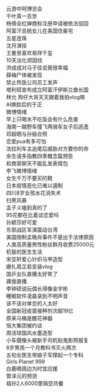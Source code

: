 云游中阿博览会  
千叶真一去世  
杨倩全红婵商标注册申请被依法驳回  
阿富汗总统女儿在美国住豪宅  
五星连珠  
沈月演技  
王曼昱喜欢易烊千玺  
10天淡化顽固纹  
洪成成对马子佳说我很幸福  
薛梅尸体被发现  
禁止热饭公司员工发声  
塔利班宣布成立阿富汗伊斯兰酋长国  
林允 狗仔大哥天天跟着我拍vlog嘛  
AI换脸后的于正  
微博情绪  
早上只喝水不吃饭会有什么危害  
海南一越野车撞飞两骑车女子后逃逸  
邓超晒与孙俪合照  
恋爱pua有多可怕  
法拉利车主追尾后威胁对方要你的命  
余生请多指教四季概念篇预告  
和商家聊天不能乱发表情包  
李飞微博情绪  
女生千万不要买的鞋  
日本疫情恶化已难以遏制  
四川8岁女孩水花消失术  
扫黑风暴  
孟子义嗑到真的了  
95花都在比着谈恋爱吗  
孙颖莎好可爱  
东部战区军演震动台湾  
美国炮制孟晚舟事件不是出于法律原因  
人类高质量男性粉丝群月收费25000元  
机智的医生生活  
宋亚轩爱心针织马甲造型  
娜扎周芷若变装vlog  
国乒女队直播太好笑了  
龚俊直播  
李钟硕说玩偶长得像金宇彬  
睡眠软件凌晨录到不明声音  
该不该对单恋的人太好  
全国新冠疫苗接种剂次超19亿  
原来马桶是醒花神器  
恒大集团被约谈  
周洁琼国风水墨造型  
小车摄像头被新手司机贴鬼影照报复  
8岁男孩一个月教科书灭火两次  
五旬女医生带娘子军撑起一个专科  
Girls Planet 999  
白鹿晒周边为时宜应援  
管泽元的预测  
祖孙2人6000里隔空共餐  
